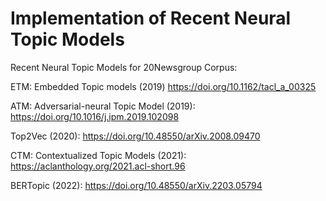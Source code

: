 # Implementation of Recent Neural Topic Models
Recent Neural Topic Models for 20Newsgroup Corpus:

ETM: Embedded Topic models (2019) https://doi.org/10.1162/tacl_a_00325 

ATM: Adversarial-neural Topic Model (2019): https://doi.org/10.1016/j.ipm.2019.102098

Top2Vec (2020): https://doi.org/10.48550/arXiv.2008.09470

CTM: Contextualized Topic Models (2021): https://aclanthology.org/2021.acl-short.96

BERTopic (2022): https://doi.org/10.48550/arXiv.2203.05794


